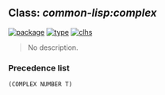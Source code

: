 ## Class: ***common-lisp:complex***
[![package](https://img.shields.io/badge/Package-COMMON--LISP-5f9ea0.svg?style=social&colorA=999999)](../) [![type](https://img.shields.io/badge/Type-Class-5f9ea0.svg?style=social&colorA=999999)](../#class) [![clhs](https://img.shields.io/badge/CLHS-COMPLEX-5f9ea0.svg?style=social&colorA=999999)](http://www.lispworks.com/documentation/HyperSpec/Body/a_comple.htm) 

> No description.

### Precedence list
```
(COMPLEX NUMBER T)
```
